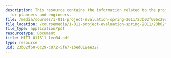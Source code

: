 ```yaml
---
description: This resource contains the information related to the project evaluation
  for planners and engineers.
file: /media/courses/1-011-project-evaluation-spring-2011/23b02f606c29c8725fe71bed019ee327_MIT1_011S11_lec04.pdf
file_location: /coursemedia/1-011-project-evaluation-spring-2011/23b02f606c29c8725fe71bed019ee327_MIT1_011S11_lec04.pdf
file_type: application/pdf
resourcetype: Document
title: MIT1_011S11_lec04.pdf
type: resource
uid: 23b02f60-6c29-c872-5fe7-1bed019ee327
---
```

